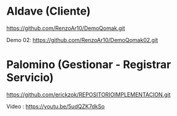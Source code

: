 # Aldave (Cliente)
https://github.com/RenzoAr10/DemoQomak.git

Demo 02: https://github.com/RenzoAr10/DemoQomak02.git


# Palomino (Gestionar - Registrar Servicio)
https://github.com/erickzok/REPOSITORIOIMPLEMENTACION.git

Video : https://youtu.be/5udQZK7dkSo

